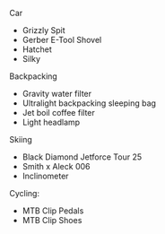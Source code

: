 Car
- Grizzly Spit
- Gerber E-Tool Shovel 
- Hatchet
- Silky

Backpacking
- Gravity water filter
- Ultralight backpacking sleeping bag
- Jet boil coffee filter
- Light headlamp

Skiing
- Black Diamond Jetforce Tour 25
- Smith x Aleck 006
- Inclinometer

Cycling:
- MTB Clip Pedals
- MTB Clip Shoes